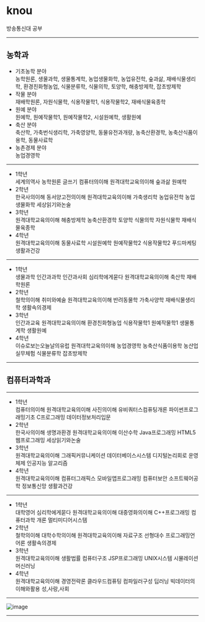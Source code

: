 # knou
방송통신대 공부

---

## 농학과  
- 기초농학 분야  
농학원론, 생물과학, 생물통계학, 농업생물화학, 농업유전학, 숲과삶, 재배식물생리학, 환경친화형농업, 식물분류학, 식물의학, 토양학, 해충방제학, 잡초방제학  
- 작물 분야  
재배학원론, 자원식물학, 식용작물학1, 식용작물학2, 재배식물육종학  
- 원예 분야  
원예학, 원예작물학1, 원예작물학2, 시설원예학, 생활원예  
- 축산 분야  
축산학, 가축번식생리학, 가축영양학, 동물유전과개량, 농축산환경학, 농축산식품이용학, 동물사료학  
- 농촌경제 분야  
농업경영학

---  

- 1학년  
세계의역사 농학원론 글쓰기 컴퓨터의이해 원격대학교육의이해 숲과삶 원예학  
- 2학년  
한국사의이해 동서양고전의이해 원격대학교육의이해 가축생리학 농업유전학 농업생물화학 세상읽기와논술  
- 3학년  
원격대학교육의이해 해충방제학 농축산환경학 토양학 식물의학 자원식물학 재배식물육종학  
- 4학년  
원격대학교육의이해 동물사료학 시설원예학 원예작물학2 식용작물학2 푸드마케팅 생활과건강  
---  
- 1학년  
생물과학 인간과과학 인간과사회 심리학에게묻다 원격대학교육의이해 축산학 재배학원론  
- 2학년  
철학의이해 취미와예술 원격대학교육의이해 반려동물학 가축사양학 재배식물생리학 생활속의경제  
- 3학년  
인간과교육 원격대학교육의이해 환경친화형농업 식용작물학1 원예작물학1 생물통계학 생활원예  
- 4학년  
이슈로보는오늘날의유럽 원격대학교육의이해 농업경영학 농축산식품이용학 농산업실무체험 식물분류학 잡초방제학  
  
---  

 ## 컴퓨터과학과  

---  
- 1학년  
컴퓨터의이해 원격대학교육의이해 사진의이해 유비쿼터스컴퓨팅개론 파이썬프로그래밍기초 C프로그래밍 데이터정보처리입문  
- 2학년  
한국사의이해 생명과환경 원격대학교육의이해 이산수학 Java프로그래밍 HTML5웹프로그래밍 세상읽기와논술  
- 3학년  
원격대학교육의이해 그래픽커뮤니케이션 데이터베이스시스템 디지털논리회로 운영체제 인공지능 알고리즘  
- 4학년  
원격대학교육의이해 컴퓨터그래픽스 모바일앱프로그래밍 컴퓨터보안 소프트웨어공학 정보통신망 생활과건강  

---    
- 1학년  
대학영어 심리학에게묻다 원격대학교육의이해 대중영화의이해 C++프로그래밍 컴퓨터과학 개론 멀티미디어시스템  
- 2학년  
철학의이해 대학수학의이해 원격대학교육의이해 자료구조 선형대수 프로그래밍언어론 생활속의경제  
- 3학년  
원격대학교육의이해 생활법률 컴퓨터구조 JSP프로그래밍 UNIX시스템 시뮬레이션 머신러닝  
- 4학년  
원격대학교육의이해 경영전략론 클라우드컴퓨팅 컴파일러구성 딥러닝 빅데이터의이해와활용 성,사랑,사회  
---  
![image](https://github.com/user-attachments/assets/047fa1cb-009e-4ca0-89fa-09d196c3f268)



---  

 
